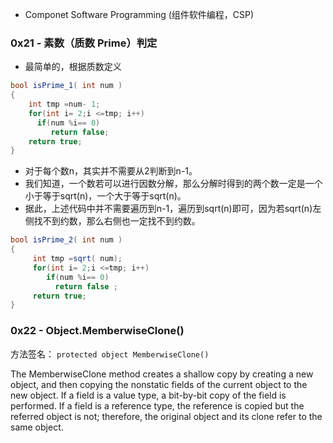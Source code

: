 * Componet Software Programming (组件软件编程，CSP)

### 0x21 - 素数（质数 Prime）判定

* 最简单的，根据质数定义
``` csharp
bool isPrime_1( int num )
{
    int tmp =num- 1;
    for(int i= 2;i <=tmp; i++)
      if(num %i== 0)
         return false;
    return true;
}
```

* 对于每个数n，其实并不需要从2判断到n-1。
* 我们知道，一个数若可以进行因数分解，那么分解时得到的两个数一定是一个小于等于sqrt(n)，一个大于等于sqrt(n)。
* 据此，上述代码中并不需要遍历到n-1，遍历到sqrt(n)即可，因为若sqrt(n)左侧找不到约数，那么右侧也一定找不到约数。

``` csharp
bool isPrime_2( int num )
{
     int tmp =sqrt( num);
     for(int i= 2;i <=tmp; i++)
        if(num %i== 0)
          return false ;
     return true;
}
```

### 0x22 - Object.MemberwiseClone()

方法签名： `protected object MemberwiseClone()`

The MemberwiseClone method creates a shallow copy by creating a new object, and then copying the nonstatic fields of the current object to the new object. If a field is a value type, a bit-by-bit copy of the field is performed. If a field is a reference type, the reference is copied but the referred object is not; therefore, the original object and its clone refer to the same object.